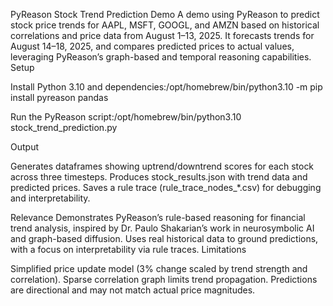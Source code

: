 PyReason Stock Trend Prediction Demo
A demo using PyReason to predict stock price trends for AAPL, MSFT, GOOGL, and AMZN based on historical correlations and price data from August 1–13, 2025. It forecasts trends for August 14–18, 2025, and compares predicted prices to actual values, leveraging PyReason’s graph-based and temporal reasoning capabilities.
Setup

Install Python 3.10 and dependencies:/opt/homebrew/bin/python3.10 -m pip install pyreason pandas


Run the PyReason script:/opt/homebrew/bin/python3.10 stock_trend_prediction.py



Output

Generates dataframes showing uptrend/downtrend scores for each stock across three timesteps.
Produces stock_results.json with trend data and predicted prices.
Saves a rule trace (rule_trace_nodes_*.csv) for debugging and interpretability.

Relevance
Demonstrates PyReason’s rule-based reasoning for financial trend analysis, inspired by Dr. Paulo Shakarian’s work in neurosymbolic AI and graph-based diffusion. Uses real historical data to ground predictions, with a focus on interpretability via rule traces.
Limitations

Simplified price update model (3% change scaled by trend strength and correlation).
Sparse correlation graph limits trend propagation.
Predictions are directional and may not match actual price magnitudes.
